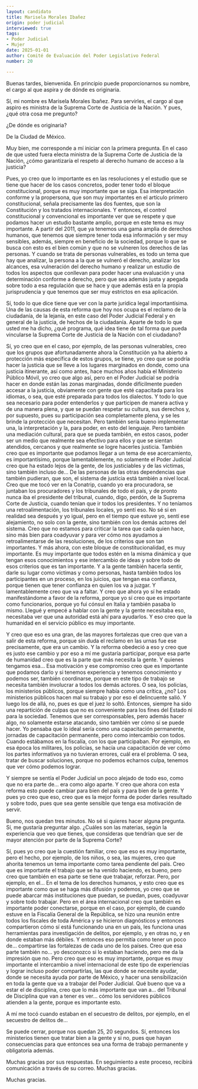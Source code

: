 ```yaml
---
layout: candidato
title: Marisela Morales Ibañez
origin: poder judicial
interviewed: true
tags:
- Poder Judicial
- Mujer
date: 2025-01-01
author: Comité de Evaluación del Poder Legislativo Federal
number: 20

---
```


Buenas tardes, bienvenida. En principio puede proporcionarnos su nombre, el cargo al que aspira y de dónde es originaria.

Sí, mi nombre es Marisela Morales Ibañez. Para servirles, el cargo al que aspiro es ministra de la Suprema Corte de Justicia de la Nación.  Y pues, ¿qué otra cosa me pregunto?

¿De dónde es originaria?

De la Ciudad de México.

Muy bien, me corresponde a mí iniciar con la primera pregunta.  En el caso de que usted fuera electa ministra de la Suprema Corte de Justicia de la Nación, ¿cómo garantizaría el respeto al derecho humano de acceso a la justicia?

Pues, yo creo que lo importante es en las resoluciones y el estudio que se tiene que hacer de los casos concretos, poder tener todo el bloque constitucional, porque es muy importante que se siga.  Esa interpretación conforme y la propersona, que son muy importantes en el artículo primero constitucional, señala precisamente las dos fuentes, que son la Constitución y los tratados internacionales.  Y entonces, el control constitucional y convencional es importante ver que se respete y que podamos hacer un estudio bastante amplio, porque en este tema es muy importante.
A partir del 2011, que ya tenemos una gama amplia de derechos humanos, que tenemos que siempre tener toda esa información y ser muy sensibles, además, siempre en beneficio de la sociedad,  porque lo que se busca con esto es el bien común y que no se vulneren los derechos de las personas.  Y cuando se trata de personas vulnerables, es todo un tema que hay que analizar, la persona a la que se vulneró el derecho, analizar los alcances,  esa vulneración del derecho humano y realizar un estudio de todos los aspectos que conllevan para poder hacer una evaluación y una determinación conforme a derecho,  pero que sea además justa y apegada sobre todo a esa regulación que se hace y que además está en la propia jurisprudencia y que tenemos que ser muy estrictos en esa aplicación.

Sí, todo lo que dice tiene que ver con la parte jurídica legal importantísima.  Una de las causas de esta reforma que hoy nos ocupa es el reclamo de la ciudadanía, de la lejanía, en este caso del Poder Judicial Federal y en general de la justicia, de hechos de la ciudadanía. Aparte de todo lo que usted me ha dicho, ¿qué programa, qué idea tiene de tal forma que pueda vincularse la Suprema Corte de Justicia de la Nación con el ciudadano?

Sí, yo creo que en el caso, por ejemplo, de las personas vulnerables, creo que los grupos que afortunadamente ahora la Constitución ya ha abierto a protección más específica de estos grupos,  se tiene, yo creo que se podría hacer la justicia que se lleve a los lugares marginados en donde, como una justicia itinerante, así como antes, hace muchos años había el Ministerio Público Móvil,  yo creo que algo así, pero en el Poder Judicial se podría hacer en donde están las zonas marginadas, donde difícilmente pueden accesar a la justicia,  obviamente con gente que esté capacitada para los idiomas, o sea, que esté preparada para todos los dialectos.  Y todo lo que sea necesario para poder entenderlos y que participen de manera activa y de una manera plena, y que se puedan respetar su cultura, sus derechos y, por supuesto, pues su participación sea completamente plena,  y se les brinde la protección que necesitan.
Pero también sería bueno implementar una, la interpretación y la, para poder, en esto del lenguaje.  Pero también una mediación cultural, para que se pueda también, en estos casos, poder ser un medio que realmente sea efectivo para ellos y que se sientan atendidos, cercanos y que realmente se logre hacerles justicia.  También creo que es importante que podamos llegar a un tema de ese acercamiento, es importantísimo, porque lamentablemente, no solamente el Poder Judicial creo que ha estado lejos de la gente, de los justiciables y de las víctimas,  sino también incluso de…  De las personas de las otras dependencias que también pudieran, que son, el sistema de justicia está también a nivel local.
Creo que me tocó ver en la Conatrip, cuando yo era procuradora, se juntaban los procuradores y los tribunales de todo el país, y de pronto nunca iba el presidente del tribunal, cuando, digo, perdón, de la Suprema Corte de Justicia, cuando tenían que ir todos los presidentes.  Y no teníamos una retroalimentación, los tribunales locales, yo sentí eso.  No sé si en realidad sea después y yo igual, pero en el tiempo que estuve yo, sentí ese alejamiento, no solo con la gente, sino también con los demás actores del sistema.
Creo que no estamos para criticar la tarea que cada quien hace, sino más bien para coadyuvar y para ver cómo nos ayudamos a retroalimentarse de las resoluciones, de los criterios que son tan importantes.  Y más ahora, con este bloque de constitucionalidad, es muy importante.  Es muy importante que todos estén en la misma dinámica y que tengan esos conocimientos y ese intercambio de ideas y sobre todo de esos criterios que es tan importante.  Y a la gente también hacerla sentir, darle su lugar como víctimas y como personas, hasta también todos los participantes en un proceso, en los juicios, que tengan esa confianza, porque tienen que tener confianza en quien los va a juzgar.  Y lamentablemente creo que va a faltar.  Y creo que ahora yo sí he estado manifestándome a favor de la reforma, porque yo sí creo que es importante como funcionarios, porque yo fui cónsul en Italia y también pasaba lo mismo.  Llegué y empecé a hablar con la gente y la gente necesitaba eso, necesitaba ver que una autoridad está ahí para ayudarlos.  Y eso creo que la humanidad en el servicio público es muy importante.

Y creo que eso es una gran, de las mayores fortalezas que creo que van a salir de esta reforma, porque sin duda el reclamo en las urnas fue ese precisamente, que era un cambio.  Y la reforma obedeció a eso y creo que es justo ese cambio y por eso a mí me gustaría participar, porque esa parte de humanidad creo que es la parte que más necesita la gente.  Y quienes tengamos esa…  Esa motivación y ese compromiso creo que es importante que podamos darlo y si tenemos experiencia y tenemos conocimiento y podemos ser, también coordinarse, porque en este tipo de trabajo se necesita también involucrar a todos los demás actores.
O sea, los policías, los ministerios públicos, porque siempre había como una crítica, ¿no?  Los ministerios públicos hacen mal su trabajo y por eso el delincuente salió.  Y luego los de allá, no, pues es que el juez lo soltó.  Entonces, siempre ha sido una repartición de culpas que no es conveniente para los fines del Estado ni para la sociedad.  Tenemos que ser corresponsables, pero además hacer algo, no solamente estarse atacando, sino también ver cómo sí se puede hacer.  Yo pensaba que lo ideal sería como una capacitación permanente, jornadas de capacitación permanente, pero como intercambio con todos.  Cuando estábamos en la fiscalía, con los que participaban.  Por ejemplo, en esa época los militares, los policías, se hacía una capacitación de ver cómo los partes informativos ya no tuvieran errores, cuál era el problema.  O sea, tratar de buscar soluciones, porque no podemos echarnos culpa, tenemos que ver cómo podemos lograr.

Y siempre se sentía el Poder Judicial un poco alejado de todo eso, como que no era parte de… era como algo aparte.  Y creo que ahora con esta reforma esto puede cambiar para bien del país y para bien de la gente.  Y pues yo creo que eso, creo que es la mejor forma de poder darles resultado y sobre todo, pues que sea gente sensible que tenga esa motivación de servir.

Bueno, nos quedan tres minutos.  No sé si quieres hacer alguna pregunta.  Sí, me gustaría preguntar algo.  ¿Cuáles son las materias, según la experiencia que veo que tienes, que consideras que tendrían que ser de mayor atención por parte de la Suprema Corte?

Sí, pues yo creo que la cuestión familiar, creo que eso es muy importante, pero el hecho, por ejemplo, de los niños, o sea, las mujeres, creo que ahorita tenemos un tema importante como tarea pendiente del país.  Creo que es importante el trabajo que se ha venido haciendo, es bueno, pero creo que también en esa parte se tiene que trabajar, reforzar.  Pero, por ejemplo, en el…  En el tema de los derechos humanos, y esto creo que es importante como que se haga más difusión y podemos, yo creo que se puede abarcar más instituciones que puedan, se puedan, pues, coadyuvar y sobre todo trabajar.  Pero en el área internacional creo que también es importante poder conectarse, porque en el caso, por ejemplo, de cuando estuve en la Fiscalía General de la República,  se hizo una reunión entre todos los fiscales de toda América y se hicieron diagnósticos y entonces compartieron cómo sí está funcionando una en un país,  les funciona unas herramientas para investigación de delitos, por ejemplo, y en otras no, y en donde estaban más débiles.  Y entonces eso permitía como tener un poco de… compartirse las fortalezas de cada uno de los países.  Creo que esa parte también no… yo desconozco si lo estaban haciendo, pero me da la impresión que no.
Pero creo que eso es muy importante, porque es muy importante el intercambio a nivel internacional de este tipo de experiencias y lograr incluso poder compartirlas,  las que donde se necesite ayudar, donde se necesita ayuda por parte de México, y hacer una sensibilización en toda la gente que va a trabajar del Poder Judicial.  Qué bueno que va a estar el de disciplina, creo que lo más importante que van a… del Tribunal de Disciplina que van a tener es ver…  cómo los servidores públicos atienden a la gente, porque es importante esto.

A mí me tocó cuando estaban en el secuestro de delitos, por ejemplo, en el secuestro de delitos de…

Se puede cerrar, porque nos quedan 25, 20 segundos.  Sí, entonces los ministerios tienen que tratar bien a la gente y si no, pues que hayan consecuencias para que entonces sea una forma de trabajo permanente y obligatoria además.

Muchas gracias por sus respuestas.  En seguimiento a este proceso, recibirá comunicación a través de su correo.  Muchas gracias.

Muchas gracias.

